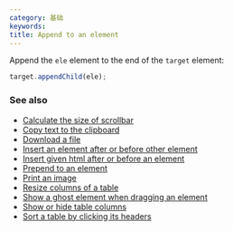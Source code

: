 ```yaml
---
category: 基础
keywords:
title: Append to an element
---
```


Append the `ele` element to the end of the `target` element:

```js
target.appendChild(ele);
```

### See also

-   [Calculate the size of scrollbar](/calculate-the-size-of-scrollbar)
-   [Copy text to the clipboard](/copy-text-to-the-clipboard)
-   [Download a file](/download-a-file)
-   [Insert an element after or before other element](/insert-an-element-after-or-before-other-element)
-   [Insert given html after or before an element](/insert-given-html-after-or-before-an-element)
-   [Prepend to an element](/prepend-to-an-element)
-   [Print an image](/print-an-image)
-   [Resize columns of a table](/resize-columns-of-a-table)
-   [Show a ghost element when dragging an element](/show-a-ghost-element-when-dragging-an-element)
-   [Show or hide table columns](/show-or-hide-table-columns)
-   [Sort a table by clicking its headers](/sort-a-table-by-clicking-its-headers)
